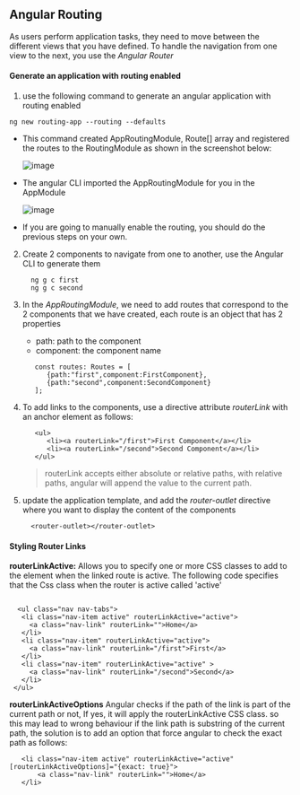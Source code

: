 ## Angular Routing

 As users perform application tasks, they need to move between the different views that you have defined.
 To handle the navigation from one view to the next, you use the *Angular Router*


#### Generate an application with routing enabled
1. use the following command to generate an angular application with routing enabled
  ```
  ng new routing-app --routing --defaults
  ```

 - This command created AppRoutingModule, Route[] array and registered the routes to the RoutingModule as shown in the screenshot below:
   
     ![image](https://github.com/shaimaa-hshalaby/Angular_Guide/assets/3264417/54680b33-ab14-46d8-a51b-a17e33a9c331)

 - The angular CLI imported the AppRoutingModule for you in the AppModule

     ![image](https://github.com/shaimaa-hshalaby/Angular_Guide/assets/3264417/78f043ca-051c-4774-a3c9-7a7d31fd8a97)

 - If you are going to manually enable the routing, you should do the previous steps on your own.

2. Create 2 components to navigate from one to another, use the Angular CLI to generate them
    ```
      ng g c first
      ng g c second
    ```

3. In the *AppRoutingModule*, we need to add routes that correspond to the 2 components that we have created, each route is an object that has 2 properties
    - path: path to the component
    - component: the component name
      
    ```
       const routes: Routes = [
          {path:"first",component:FirstComponent},
          {path:"second",component:SecondComponent}
       ];
    ```

4. To add links to the components, use a directive attribute *routerLink* with an anchor element as follows:
   
   ```
      <ul>
         <li><a routerLink="/first">First Component</a></li>
         <li><a routerLink="/second">Second Component</a></li>
      </ul>
   ```
   > routerLink accepts either absolute or relative paths, with relative paths, angular will append the value to the current path.
   
6. update the application template, and add the *router-outlet* directive where you want to display the content of the components
   ```
     <router-outlet></router-outlet>
   ```

#### Styling Router Links

**routerLinkActive:**
   Allows you to specify one or more CSS classes to add to the element when the linked route is active. The following code specifies that the Css class when the router is active called 'active'
   
   ```

     <ul class="nav nav-tabs">
      <li class="nav-item active" routerLinkActive="active">
        <a class="nav-link" routerLink="">Home</a>
      </li>
      <li class="nav-item" routerLinkActive="active">
        <a class="nav-link" routerLink="/first">First</a>
      </li>
      <li class="nav-item" routerLinkActive="active" >
        <a class="nav-link" routerLink="/second">Second</a>
      </li>
    </ul>

   ```


 **routerLinkActiveOptions**
   Angular checks if the path of the link is part of the current path or not, If yes, it will apply the routerLinkActive CSS class.
   so this may lead to wrong behaviour if the link path is substring of the current path, the solution is to add an option that force angular to check the exact 
   path as follows:
   
   ```
      <li class="nav-item active" routerLinkActive="active" [routerLinkActiveOptions]="{exact: true}">
          <a class="nav-link" routerLink="">Home</a>
      </li>
   ```

